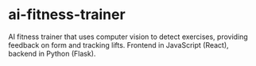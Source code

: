 # ai-fitness-trainer
AI fitness trainer that uses computer vision to detect exercises, providing feedback on form and tracking lifts. Frontend in JavaScript (React), backend in Python (Flask).
